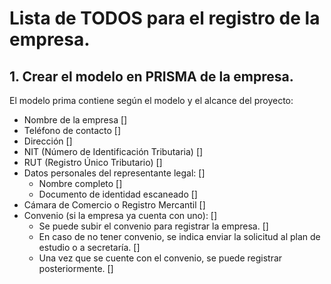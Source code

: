 
# Lista de TODOS para el registro de la empresa.


## 1. Crear el modelo en PRISMA de la empresa.

El modelo prima contiene según el modelo y el alcance del proyecto:

- Nombre de la empresa []
- Teléfono de contacto []
- Dirección []
- NIT (Número de Identificación Tributaria) []
- RUT (Registro Único Tributario) []
- Datos personales del representante legal: []
  - Nombre completo []
  - Documento de identidad escaneado []
- Cámara de Comercio o Registro Mercantil []
- Convenio (si la empresa ya cuenta con uno): []
  - Se puede subir el convenio para registrar la empresa. []
  - En caso de no tener convenio, se indica enviar la solicitud al plan de estudio o a secretaría. []
  - Una vez que se cuente con el convenio, se puede registrar posteriormente. []